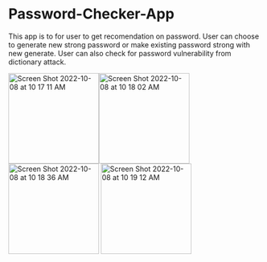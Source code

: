 # Password-Checker-App
This app is to for user to get recomendation on password. User can choose to generate new strong password or make existing password strong with new generate. User can also check for password vulnerability from dictionary attack. 

<img width="180" alt="Screen Shot 2022-10-08 at 10 17 11 AM" src="https://user-images.githubusercontent.com/108306204/194712148-7d9f6b1a-7823-418e-8682-3a4321aecee0.png"><img width="180" alt="Screen Shot 2022-10-08 at 10 18 02 AM" src="https://user-images.githubusercontent.com/108306204/194712327-5f3791df-37e0-475a-8d0b-dbd069db3d1a.png">
<img width="180" alt="Screen Shot 2022-10-08 at 10 18 36 AM" src="https://user-images.githubusercontent.com/108306204/194712328-213777de-b294-4729-86cf-ebd508a126c5.png">
<img width="180" alt="Screen Shot 2022-10-08 at 10 19 12 AM" src="https://user-images.githubusercontent.com/108306204/194712330-f667f4dd-50a8-4ee5-bdde-f8b08e4a078f.png">
